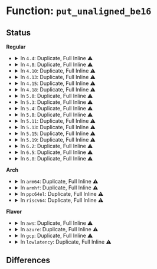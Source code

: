 # Function: <code>put_unaligned_be16</code>

## Status
<b>Regular</b>
<ul>
<li>
<details>
<summary>In <code>4.4</code>: Duplicate, Full Inline ⚠️</summary>

**Collision:** Static Duplication

**Inline:** Full

**Transformation:** False

**Instances:**

```
In fs/ecryptfs/crypto.c (ffffffff8130648e)
Location: include/linux/unaligned/access_ok.h:52
Inline: True
Inline callers:
  - fs/ecryptfs/crypto.c:ecryptfs_write_header_metadata
```
```
In drivers/scsi/sd.c (ffffffff815bf258)
Location: include/linux/unaligned/access_ok.h:52
Inline: True
Inline callers:
  - drivers/scsi/sd.c:sd_setup_write_same_cmnd
  - drivers/scsi/sd.c:sd_setup_discard_cmnd
  - drivers/scsi/sd.c:sd_setup_discard_cmnd
  - drivers/scsi/sd.c:sd_setup_discard_cmnd
```
```
In drivers/ata/libata-scsi.c (ffffffff815d12df)
Location: include/linux/unaligned/access_ok.h:52
Inline: True
Inline callers:
  - drivers/ata/libata-scsi.c:ata_scsiop_inq_b0
```
```
In drivers/net/ppp/ppp_generic.c (ffffffff815f5e00)
Location: include/linux/unaligned/access_ok.h:52
Inline: True
Inline callers:
  - drivers/net/ppp/ppp_generic.c:ppp_push
  - drivers/net/ppp/ppp_generic.c:ppp_start_xmit
```
</details>
</li>
<li>
<details>
<summary>In <code>4.8</code>: Duplicate, Full Inline ⚠️</summary>

**Collision:** Static Duplication

**Inline:** Full

**Transformation:** False

**Instances:**

```
In fs/ecryptfs/crypto.c (ffffffff8133a997)
Location: include/linux/unaligned/access_ok.h:52
Inline: True
Inline callers:
  - fs/ecryptfs/crypto.c:ecryptfs_write_metadata
```
```
In drivers/scsi/scsi_common.c (ffffffff8160987f)
Location: include/linux/unaligned/access_ok.h:52
Inline: True
```
```
In drivers/scsi/sd.c (ffffffff81614ef2)
Location: include/linux/unaligned/access_ok.h:52
Inline: True
```
```
In drivers/ata/libata-scsi.c (ffffffff8162a6df)
Location: include/linux/unaligned/access_ok.h:52
Inline: True
Inline callers:
  - drivers/ata/libata-scsi.c:ata_scsiop_inq_b0
```
```
In drivers/net/ppp/ppp_generic.c (ffffffff81655ba7)
Location: include/linux/unaligned/access_ok.h:52
Inline: True
Inline callers:
  - drivers/net/ppp/ppp_generic.c:ppp_push
  - drivers/net/ppp/ppp_generic.c:ppp_start_xmit
```
</details>
</li>
<li>
<details>
<summary>In <code>4.10</code>: Duplicate, Full Inline ⚠️</summary>

**Collision:** Static Duplication

**Inline:** Full

**Transformation:** False

**Instances:**

```
In fs/ecryptfs/crypto.c (ffffffff81350734)
Location: include/linux/unaligned/access_ok.h:52
Inline: True
Inline callers:
  - fs/ecryptfs/crypto.c:ecryptfs_write_metadata
```
```
In drivers/scsi/scsi_common.c (ffffffff8163915f)
Location: include/linux/unaligned/access_ok.h:52
Inline: True
```
```
In drivers/scsi/sd.c (ffffffff81644a7e)
Location: include/linux/unaligned/access_ok.h:52
Inline: True
```
```
In drivers/ata/libata-scsi.c (ffffffff8165b95f)
Location: include/linux/unaligned/access_ok.h:52
Inline: True
Inline callers:
  - drivers/ata/libata-scsi.c:ata_scsiop_inq_b0
```
```
In drivers/net/ppp/ppp_generic.c (ffffffff81683887)
Location: include/linux/unaligned/access_ok.h:52
Inline: True
Inline callers:
  - drivers/net/ppp/ppp_generic.c:ppp_push
  - drivers/net/ppp/ppp_generic.c:ppp_start_xmit
```
</details>
</li>
<li>
<details>
<summary>In <code>4.13</code>: Duplicate, Full Inline ⚠️</summary>

**Collision:** Static Duplication

**Inline:** Full

**Transformation:** False

**Instances:**

```
In fs/ecryptfs/crypto.c (ffffffff81365239)
Location: include/linux/unaligned/access_ok.h:52
Inline: True
Inline callers:
  - fs/ecryptfs/crypto.c:ecryptfs_write_metadata
```
```
In drivers/scsi/scsi_common.c (ffffffff8164dd74)
Location: include/linux/unaligned/access_ok.h:52
Inline: True
```
```
In drivers/scsi/sd.c (ffffffff8165a7d7)
Location: include/linux/unaligned/access_ok.h:52
Inline: True
Inline callers:
  - drivers/scsi/sd.c:sd_init_command
  - drivers/scsi/sd.c:sd_init_command
  - drivers/scsi/sd.c:sd_setup_write_same10_cmnd
  - drivers/scsi/sd.c:sd_sec_submit
```
```
In drivers/ata/libata-scsi.c (ffffffff8166f9dd)
Location: include/linux/unaligned/access_ok.h:52
Inline: True
Inline callers:
  - drivers/ata/libata-scsi.c:ata_scsiop_inq_b0
```
```
In drivers/net/ppp/ppp_generic.c (ffffffff81698cb6)
Location: include/linux/unaligned/access_ok.h:52
Inline: True
Inline callers:
  - drivers/net/ppp/ppp_generic.c:ppp_push
  - drivers/net/ppp/ppp_generic.c:ppp_start_xmit
```
</details>
</li>
<li>
<details>
<summary>In <code>4.15</code>: Duplicate, Full Inline ⚠️</summary>

**Collision:** Static Duplication

**Inline:** Full

**Transformation:** False

**Instances:**

```
In fs/ecryptfs/crypto.c (ffffffff81389f09)
Location: include/linux/unaligned/access_ok.h:53
Inline: True
Inline callers:
  - fs/ecryptfs/crypto.c:ecryptfs_write_metadata
```
```
In drivers/scsi/scsi_common.c (ffffffff816b7044)
Location: include/linux/unaligned/access_ok.h:53
Inline: True
```
```
In drivers/scsi/sd.c (ffffffff816c399d)
Location: include/linux/unaligned/access_ok.h:53
Inline: True
Inline callers:
  - drivers/scsi/sd.c:sd_init_command
  - drivers/scsi/sd.c:sd_init_command
  - drivers/scsi/sd.c:sd_setup_write_same10_cmnd
  - drivers/scsi/sd.c:sd_sec_submit
```
```
In drivers/ata/libata-scsi.c (ffffffff816d8fbd)
Location: include/linux/unaligned/access_ok.h:53
Inline: True
Inline callers:
  - drivers/ata/libata-scsi.c:ata_scsiop_inq_b0
```
```
In drivers/net/ppp/ppp_generic.c (ffffffff81703bbc)
Location: include/linux/unaligned/access_ok.h:53
Inline: True
Inline callers:
  - drivers/net/ppp/ppp_generic.c:ppp_push
  - drivers/net/ppp/ppp_generic.c:ppp_start_xmit
```
</details>
</li>
<li>
<details>
<summary>In <code>4.18</code>: Duplicate, Full Inline ⚠️</summary>

**Collision:** Static Duplication

**Inline:** Full

**Transformation:** False

**Instances:**

```
In fs/ecryptfs/crypto.c (ffffffff813b8d61)
Location: include/linux/unaligned/access_ok.h:53
Inline: True
Inline callers:
  - fs/ecryptfs/crypto.c:ecryptfs_write_metadata
```
```
In drivers/scsi/scsi_common.c (ffffffff816f337b)
Location: include/linux/unaligned/access_ok.h:53
Inline: True
```
```
In drivers/scsi/sd.c (ffffffff816ffaeb)
Location: include/linux/unaligned/access_ok.h:53
Inline: True
Inline callers:
  - drivers/scsi/sd.c:sd_init_command
  - drivers/scsi/sd.c:sd_init_command
  - drivers/scsi/sd.c:sd_setup_write_same10_cmnd
  - drivers/scsi/sd.c:sd_sec_submit
```
```
In drivers/ata/libata-scsi.c (ffffffff817179ff)
Location: include/linux/unaligned/access_ok.h:53
Inline: True
Inline callers:
  - drivers/ata/libata-scsi.c:ata_scsiop_inq_b0
```
```
In drivers/net/ppp/ppp_generic.c (ffffffff817444b5)
Location: include/linux/unaligned/access_ok.h:53
Inline: True
Inline callers:
  - drivers/net/ppp/ppp_generic.c:ppp_push
  - drivers/net/ppp/ppp_generic.c:ppp_start_xmit
```
</details>
</li>
<li>
<details>
<summary>In <code>5.0</code>: Duplicate, Full Inline ⚠️</summary>

**Collision:** Static Duplication

**Inline:** Full

**Transformation:** False

**Instances:**

```
In fs/ecryptfs/crypto.c (ffffffff813d22d1)
Location: include/linux/unaligned/access_ok.h:53
Inline: True
Inline callers:
  - fs/ecryptfs/crypto.c:ecryptfs_write_metadata
```
```
In drivers/scsi/scsi_common.c (ffffffff8171ecdb)
Location: include/linux/unaligned/access_ok.h:53
Inline: True
```
```
In drivers/scsi/sd.c (ffffffff8172303f)
Location: include/linux/unaligned/access_ok.h:53
Inline: True
Inline callers:
  - drivers/scsi/sd.c:sd_init_command
  - drivers/scsi/sd.c:sd_init_command
  - drivers/scsi/sd.c:sd_setup_write_same10_cmnd
  - drivers/scsi/sd.c:sd_sec_submit
```
```
In drivers/ata/libata-scsi.c (ffffffff8173a04f)
Location: include/linux/unaligned/access_ok.h:53
Inline: True
Inline callers:
  - drivers/ata/libata-scsi.c:ata_scsiop_inq_b0
```
```
In drivers/net/ppp/ppp_generic.c (ffffffff817685b2)
Location: include/linux/unaligned/access_ok.h:53
Inline: True
Inline callers:
  - drivers/net/ppp/ppp_generic.c:ppp_push
  - drivers/net/ppp/ppp_generic.c:ppp_start_xmit
```
</details>
</li>
<li>
<details>
<summary>In <code>5.3</code>: Duplicate, Full Inline ⚠️</summary>

**Collision:** Static Duplication

**Inline:** Full

**Transformation:** False

**Instances:**

```
In fs/ecryptfs/crypto.c (ffffffff813fcd30)
Location: include/linux/unaligned/access_ok.h:53
Inline: True
Inline callers:
  - fs/ecryptfs/crypto.c:ecryptfs_write_metadata
```
```
In drivers/scsi/scsi_common.c (ffffffff8175a3e8)
Location: include/linux/unaligned/access_ok.h:53
Inline: True
```
```
In drivers/scsi/sd.c (ffffffff8176051c)
Location: include/linux/unaligned/access_ok.h:53
Inline: True
Inline callers:
  - drivers/scsi/sd.c:sd_init_command
  - drivers/scsi/sd.c:sd_init_command
  - drivers/scsi/sd.c:sd_setup_read_write_cmnd
  - drivers/scsi/sd.c:sd_setup_write_same10_cmnd
  - drivers/scsi/sd.c:sd_sec_submit
```
```
In drivers/ata/libata-scsi.c (ffffffff81773a1f)
Location: include/linux/unaligned/access_ok.h:53
Inline: True
Inline callers:
  - drivers/ata/libata-scsi.c:ata_scsiop_inq_b0
```
```
In drivers/net/ppp/ppp_generic.c (ffffffff817a6c14)
Location: include/linux/unaligned/access_ok.h:53
Inline: True
Inline callers:
  - drivers/net/ppp/ppp_generic.c:ppp_start_xmit
```
</details>
</li>
<li>
<details>
<summary>In <code>5.4</code>: Duplicate, Full Inline ⚠️</summary>

**Collision:** Static Duplication

**Inline:** Full

**Transformation:** False

**Instances:**

```
In fs/ecryptfs/crypto.c (ffffffff81416c10)
Location: include/linux/unaligned/access_ok.h:53
Inline: True
Inline callers:
  - fs/ecryptfs/crypto.c:ecryptfs_write_metadata
```
```
In drivers/scsi/scsi_common.c (ffffffff8177e2f8)
Location: include/linux/unaligned/access_ok.h:53
Inline: True
```
```
In drivers/scsi/sd.c (ffffffff817843f4)
Location: include/linux/unaligned/access_ok.h:53
Inline: True
Inline callers:
  - drivers/scsi/sd.c:sd_init_command
  - drivers/scsi/sd.c:sd_init_command
  - drivers/scsi/sd.c:sd_setup_read_write_cmnd
  - drivers/scsi/sd.c:sd_setup_write_same10_cmnd
  - drivers/scsi/sd.c:sd_sec_submit
```
```
In drivers/ata/libata-scsi.c (ffffffff8179798f)
Location: include/linux/unaligned/access_ok.h:53
Inline: True
Inline callers:
  - drivers/ata/libata-scsi.c:ata_scsiop_inq_b0
```
```
In drivers/net/ppp/ppp_generic.c (ffffffff817ca674)
Location: include/linux/unaligned/access_ok.h:53
Inline: True
Inline callers:
  - drivers/net/ppp/ppp_generic.c:ppp_start_xmit
```
</details>
</li>
<li>
<details>
<summary>In <code>5.8</code>: Duplicate, Full Inline ⚠️</summary>

**Collision:** Static Duplication

**Inline:** Full

**Transformation:** False

**Instances:**

```
In fs/ecryptfs/crypto.c (ffffffff81463ec6)
Location: include/linux/unaligned/access_ok.h:53
Inline: True
Inline callers:
  - fs/ecryptfs/crypto.c:ecryptfs_write_headers_virt
```
```
In drivers/base/regmap/regmap.c (ffffffff817da465)
Location: include/linux/unaligned/access_ok.h:53
Inline: True
Inline callers:
  - drivers/base/regmap/regmap.c:regmap_format_16_be
```
```
In drivers/scsi/scsi_common.c (ffffffff8184171c)
Location: include/linux/unaligned/access_ok.h:53
Inline: True
Inline callers:
  - drivers/scsi/scsi_common.c:scsi_set_sense_field_pointer
  - drivers/scsi/scsi_common.c:scsi_set_sense_field_pointer
```
```
In drivers/scsi/sd.c (ffffffff81843f7d)
Location: include/linux/unaligned/access_ok.h:53
Inline: True
Inline callers:
  - drivers/scsi/sd.c:sd_setup_read_write_cmnd
  - drivers/scsi/sd.c:sd_setup_write_same_cmnd
  - drivers/scsi/sd.c:sd_setup_write_same10_cmnd
  - drivers/scsi/sd.c:sd_setup_unmap_cmnd
  - drivers/scsi/sd.c:sd_sec_submit
```
```
In drivers/scsi/sr.c (ffffffff81849b38)
Location: include/linux/unaligned/access_ok.h:53
Inline: True
Inline callers:
  - drivers/scsi/sr.c:sr_init_command
```
```
In drivers/ata/libata-scsi.c (ffffffff8185b282)
Location: include/linux/unaligned/access_ok.h:53
Inline: True
Inline callers:
  - drivers/ata/libata-scsi.c:ata_scsiop_inq_b0
```
```
In drivers/net/ppp/ppp_generic.c (ffffffff81894b08)
Location: include/linux/unaligned/access_ok.h:53
Inline: True
Inline callers:
  - drivers/net/ppp/ppp_generic.c:ppp_mp_explode
  - drivers/net/ppp/ppp_generic.c:ppp_start_xmit
```
</details>
</li>
<li>
<details>
<summary>In <code>5.11</code>: Duplicate, Full Inline ⚠️</summary>

**Collision:** Static Duplication

**Inline:** Full

**Transformation:** False

**Instances:**

```
In fs/ecryptfs/crypto.c (ffffffff8147f686)
Location: include/linux/unaligned/access_ok.h:53
Inline: True
Inline callers:
  - fs/ecryptfs/crypto.c:ecryptfs_write_headers_virt
```
```
In drivers/base/regmap/regmap.c (ffffffff817ef215)
Location: include/linux/unaligned/access_ok.h:53
Inline: True
Inline callers:
  - drivers/base/regmap/regmap.c:regmap_format_16_be
```
```
In drivers/scsi/scsi_common.c (ffffffff81851c3c)
Location: include/linux/unaligned/access_ok.h:53
Inline: True
Inline callers:
  - drivers/scsi/scsi_common.c:scsi_set_sense_field_pointer
  - drivers/scsi/scsi_common.c:scsi_set_sense_field_pointer
```
```
In drivers/scsi/sd.c (ffffffff81854228)
Location: include/linux/unaligned/access_ok.h:53
Inline: True
Inline callers:
  - drivers/scsi/sd.c:sd_setup_read_write_cmnd
  - drivers/scsi/sd.c:sd_setup_write_same_cmnd
  - drivers/scsi/sd.c:sd_setup_write_same10_cmnd
  - drivers/scsi/sd.c:sd_setup_unmap_cmnd
  - drivers/scsi/sd.c:sd_sec_submit
```
```
In drivers/scsi/sr.c (ffffffff8185a090)
Location: include/linux/unaligned/access_ok.h:53
Inline: True
Inline callers:
  - drivers/scsi/sr.c:sr_init_command
```
```
In drivers/ata/libata-scsi.c (ffffffff8186a382)
Location: include/linux/unaligned/access_ok.h:53
Inline: True
Inline callers:
  - drivers/ata/libata-scsi.c:ata_scsiop_inq_b0
```
```
In drivers/net/ppp/ppp_generic.c (ffffffff818a3232)
Location: include/linux/unaligned/access_ok.h:53
Inline: True
Inline callers:
  - drivers/net/ppp/ppp_generic.c:ppp_mp_explode
  - drivers/net/ppp/ppp_generic.c:ppp_start_xmit
```
```
In net/mptcp/options.c (ffffffff81bc5911)
Location: include/linux/unaligned/access_ok.h:53
Inline: True
Inline callers:
  - net/mptcp/options.c:mptcp_write_options
  - net/mptcp/options.c:mptcp_write_options
```
</details>
</li>
<li>
<details>
<summary>In <code>5.13</code>: Duplicate, Full Inline ⚠️</summary>

**Collision:** Static Duplication

**Inline:** Full

**Transformation:** False

**Instances:**

```
In fs/ecryptfs/crypto.c (ffffffff814862f7)
Location: include/linux/unaligned/access_ok.h:53
Inline: True
Inline callers:
  - fs/ecryptfs/crypto.c:ecryptfs_write_metadata
```
```
In drivers/base/regmap/regmap.c (ffffffff817d3ab5)
Location: include/linux/unaligned/access_ok.h:53
Inline: True
Inline callers:
  - drivers/base/regmap/regmap.c:regmap_format_16_be
```
```
In drivers/scsi/scsi_common.c (ffffffff81834cbf)
Location: include/linux/unaligned/access_ok.h:53
Inline: True
Inline callers:
  - drivers/scsi/scsi_common.c:scsi_set_sense_field_pointer
  - drivers/scsi/scsi_common.c:scsi_set_sense_field_pointer
```
```
In drivers/scsi/sd.c (ffffffff81837c77)
Location: include/linux/unaligned/access_ok.h:53
Inline: True
Inline callers:
  - drivers/scsi/sd.c:sd_setup_read_write_cmnd
  - drivers/scsi/sd.c:sd_setup_write_same_cmnd
  - drivers/scsi/sd.c:sd_setup_write_same10_cmnd
  - drivers/scsi/sd.c:sd_setup_unmap_cmnd
  - drivers/scsi/sd.c:sd_sec_submit
```
```
In drivers/scsi/sr.c (ffffffff8183d09a)
Location: include/linux/unaligned/access_ok.h:53
Inline: True
Inline callers:
  - drivers/scsi/sr.c:sr_init_command
```
```
In drivers/ata/libata-scsi.c (ffffffff8184cc32)
Location: include/linux/unaligned/access_ok.h:53
Inline: True
Inline callers:
  - drivers/ata/libata-scsi.c:ata_scsiop_inq_b0
```
```
In drivers/net/ppp/ppp_generic.c (ffffffff81884f55)
Location: include/linux/unaligned/access_ok.h:53
Inline: True
Inline callers:
  - drivers/net/ppp/ppp_generic.c:ppp_mp_explode
  - drivers/net/ppp/ppp_generic.c:ppp_start_xmit
```
```
In net/mptcp/options.c (ffffffff81bb64bb)
Location: include/linux/unaligned/access_ok.h:53
Inline: True
Inline callers:
  - net/mptcp/options.c:mptcp_write_options
  - net/mptcp/options.c:mptcp_write_options
```
</details>
</li>
<li>
<details>
<summary>In <code>5.15</code>: Duplicate, Full Inline ⚠️</summary>

**Collision:** Static Duplication

**Inline:** Full

**Transformation:** False

**Instances:**

```
In fs/ecryptfs/crypto.c (ffffffff814dda87)
Location: include/asm-generic/unaligned.h:70
Inline: True
Inline callers:
  - fs/ecryptfs/crypto.c:ecryptfs_write_metadata
```
```
In drivers/base/regmap/regmap.c (ffffffff8185eec0)
Location: include/asm-generic/unaligned.h:70
Inline: True
Inline callers:
  - drivers/base/regmap/regmap.c:regmap_format_16_be
```
```
In drivers/scsi/scsi_lib.c (ffffffff818b58a9)
Location: include/asm-generic/unaligned.h:70
Inline: True
Inline callers:
  - drivers/scsi/scsi_lib.c:scsi_mode_sense
```
```
In drivers/scsi/scsi_common.c (ffffffff818c104f)
Location: include/asm-generic/unaligned.h:70
Inline: True
Inline callers:
  - drivers/scsi/scsi_common.c:scsi_set_sense_field_pointer
  - drivers/scsi/scsi_common.c:scsi_set_sense_field_pointer
```
```
In drivers/scsi/sd.c (ffffffff818c504a)
Location: include/asm-generic/unaligned.h:70
Inline: True
Inline callers:
  - drivers/scsi/sd.c:sd_init_command
  - drivers/scsi/sd.c:sd_init_command
  - drivers/scsi/sd.c:sd_init_command
  - drivers/scsi/sd.c:sd_setup_read_write_cmnd
  - drivers/scsi/sd.c:sd_setup_write_same10_cmnd
  - drivers/scsi/sd.c:sd_sec_submit
```
```
In drivers/scsi/sr.c (ffffffff818c9a34)
Location: include/asm-generic/unaligned.h:70
Inline: True
Inline callers:
  - drivers/scsi/sr.c:sr_init_command
```
```
In drivers/ata/libata-scsi.c (ffffffff818da452)
Location: include/asm-generic/unaligned.h:70
Inline: True
Inline callers:
  - drivers/ata/libata-scsi.c:ata_scsiop_inq_b0
```
```
In drivers/net/ppp/ppp_generic.c (ffffffff81916921)
Location: include/asm-generic/unaligned.h:70
Inline: True
Inline callers:
  - drivers/net/ppp/ppp_generic.c:ppp_mp_explode
  - drivers/net/ppp/ppp_generic.c:ppp_start_xmit
```
```
In net/mptcp/options.c (ffffffff81c8542c)
Location: include/asm-generic/unaligned.h:70
Inline: True
Inline callers:
  - net/mptcp/options.c:mptcp_write_options
  - net/mptcp/options.c:mptcp_write_options
```
</details>
</li>
<li>
<details>
<summary>In <code>5.19</code>: Duplicate, Full Inline ⚠️</summary>

**Collision:** Static Duplication

**Inline:** Full

**Transformation:** False

**Instances:**

```
In fs/ecryptfs/crypto.c (ffffffff8156bb56)
Location: include/asm-generic/unaligned.h:70
Inline: True
Inline callers:
  - fs/ecryptfs/crypto.c:ecryptfs_write_metadata
```
```
In drivers/base/regmap/regmap.c (ffffffff819a6850)
Location: include/asm-generic/unaligned.h:70
Inline: True
Inline callers:
  - drivers/base/regmap/regmap.c:regmap_format_16_be
```
```
In drivers/scsi/scsi_lib.c (ffffffff81a00dc8)
Location: include/asm-generic/unaligned.h:70
Inline: True
Inline callers:
  - drivers/scsi/scsi_lib.c:scsi_mode_sense
  - drivers/scsi/scsi_lib.c:scsi_mode_select
  - drivers/scsi/scsi_lib.c:scsi_mode_select
```
```
In drivers/scsi/scsi_common.c (ffffffff81a0d90a)
Location: include/asm-generic/unaligned.h:70
Inline: True
Inline callers:
  - drivers/scsi/scsi_common.c:scsi_set_sense_field_pointer
  - drivers/scsi/scsi_common.c:scsi_set_sense_field_pointer
```
```
In drivers/scsi/sd.c (ffffffff81a11cab)
Location: include/asm-generic/unaligned.h:70
Inline: True
Inline callers:
  - drivers/scsi/sd.c:sd_init_command
  - drivers/scsi/sd.c:sd_init_command
  - drivers/scsi/sd.c:sd_setup_read_write_cmnd
  - drivers/scsi/sd.c:sd_setup_write_same10_cmnd
  - drivers/scsi/sd.c:sd_sec_submit
```
```
In drivers/scsi/sr.c (ffffffff81a16d84)
Location: include/asm-generic/unaligned.h:70
Inline: True
Inline callers:
  - drivers/scsi/sr.c:sr_init_command
```
```
In drivers/ata/libata-scsi.c (ffffffff81a2ae54)
Location: include/asm-generic/unaligned.h:70
Inline: True
Inline callers:
  - drivers/ata/libata-scsi.c:ata_scsiop_inq_b9
  - drivers/ata/libata-scsi.c:ata_scsiop_inq_b0
```
```
In drivers/net/ppp/ppp_generic.c (ffffffff81a68cc5)
Location: include/asm-generic/unaligned.h:70
Inline: True
Inline callers:
  - drivers/net/ppp/ppp_generic.c:ppp_mp_explode
  - drivers/net/ppp/ppp_generic.c:ppp_start_xmit
```
```
In net/mptcp/options.c (ffffffff81e2af2e)
Location: include/asm-generic/unaligned.h:70
Inline: True
Inline callers:
  - net/mptcp/options.c:mptcp_write_options
  - net/mptcp/options.c:mptcp_write_options
  - net/mptcp/options.c:mptcp_write_options
  - net/mptcp/options.c:mptcp_write_options
```
</details>
</li>
<li>
<details>
<summary>In <code>6.2</code>: Duplicate, Full Inline ⚠️</summary>

**Collision:** Static Duplication

**Inline:** Full

**Transformation:** False

**Instances:**

```
In fs/ecryptfs/crypto.c (ffffffff8160fb86)
Location: include/asm-generic/unaligned.h:70
Inline: True
Inline callers:
  - fs/ecryptfs/crypto.c:ecryptfs_write_metadata
```
```
In drivers/base/regmap/regmap.c (ffffffff81b19120)
Location: include/asm-generic/unaligned.h:70
Inline: True
Inline callers:
  - drivers/base/regmap/regmap.c:regmap_format_16_be
```
```
In drivers/scsi/scsi_lib.c (ffffffff81b7f228)
Location: include/asm-generic/unaligned.h:70
Inline: True
Inline callers:
  - drivers/scsi/scsi_lib.c:scsi_mode_sense
  - drivers/scsi/scsi_lib.c:scsi_mode_select
  - drivers/scsi/scsi_lib.c:scsi_mode_select
```
```
In drivers/scsi/scsi_common.c (ffffffff81b8d7fa)
Location: include/asm-generic/unaligned.h:70
Inline: True
Inline callers:
  - drivers/scsi/scsi_common.c:scsi_set_sense_field_pointer
  - drivers/scsi/scsi_common.c:scsi_set_sense_field_pointer
```
```
In drivers/scsi/sd.c (ffffffff81b91f76)
Location: include/asm-generic/unaligned.h:70
Inline: True
Inline callers:
  - drivers/scsi/sd.c:sd_init_command
  - drivers/scsi/sd.c:sd_init_command
  - drivers/scsi/sd.c:sd_setup_read_write_cmnd
  - drivers/scsi/sd.c:sd_setup_write_same10_cmnd
  - drivers/scsi/sd.c:sd_sec_submit
```
```
In drivers/scsi/sr.c (ffffffff81b97be4)
Location: include/asm-generic/unaligned.h:70
Inline: True
Inline callers:
  - drivers/scsi/sr.c:sr_init_command
```
```
In drivers/ata/libata-scsi.c (ffffffff81bad774)
Location: include/asm-generic/unaligned.h:70
Inline: True
Inline callers:
  - drivers/ata/libata-scsi.c:ata_scsiop_inq_b9
  - drivers/ata/libata-scsi.c:ata_scsiop_inq_b0
```
```
In drivers/net/ppp/ppp_generic.c (ffffffff81bfb65a)
Location: include/asm-generic/unaligned.h:70
Inline: True
Inline callers:
  - drivers/net/ppp/ppp_generic.c:ppp_mp_explode
  - drivers/net/ppp/ppp_generic.c:ppp_start_xmit
```
```
In net/mptcp/options.c (ffffffff820030de)
Location: include/asm-generic/unaligned.h:70
Inline: True
Inline callers:
  - net/mptcp/options.c:mptcp_write_options
  - net/mptcp/options.c:mptcp_write_options
  - net/mptcp/options.c:mptcp_write_options
  - net/mptcp/options.c:mptcp_write_options
```
</details>
</li>
<li>
<details>
<summary>In <code>6.5</code>: Duplicate, Full Inline ⚠️</summary>

**Collision:** Static Duplication

**Inline:** Full

**Transformation:** False

**Instances:**

```
In fs/ecryptfs/crypto.c (ffffffff81647a16)
Location: include/asm-generic/unaligned.h:70
Inline: True
Inline callers:
  - fs/ecryptfs/crypto.c:ecryptfs_write_metadata
```
```
In drivers/base/regmap/regmap.c (ffffffff81b67e10)
Location: include/asm-generic/unaligned.h:70
Inline: True
Inline callers:
  - drivers/base/regmap/regmap.c:regmap_format_16_be
```
```
In drivers/scsi/scsi.c (ffffffff81bc8a0a)
Location: include/asm-generic/unaligned.h:70
Inline: True
Inline callers:
  - drivers/scsi/scsi.c:scsi_report_opcode
```
```
In drivers/scsi/scsi_lib.c (ffffffff81bd31db)
Location: include/asm-generic/unaligned.h:70
Inline: True
Inline callers:
  - drivers/scsi/scsi_lib.c:scsi_mode_sense
  - drivers/scsi/scsi_lib.c:scsi_mode_select
  - drivers/scsi/scsi_lib.c:scsi_mode_select
```
```
In drivers/scsi/scsi_common.c (ffffffff81be194a)
Location: include/asm-generic/unaligned.h:70
Inline: True
Inline callers:
  - drivers/scsi/scsi_common.c:scsi_set_sense_field_pointer
  - drivers/scsi/scsi_common.c:scsi_set_sense_field_pointer
```
```
In drivers/scsi/sd.c (ffffffff81be8450)
Location: include/asm-generic/unaligned.h:70
Inline: True
Inline callers:
  - drivers/scsi/sd.c:sd_init_command
  - drivers/scsi/sd.c:sd_init_command
  - drivers/scsi/sd.c:sd_setup_read_write_cmnd
  - drivers/scsi/sd.c:sd_setup_write_same10_cmnd
  - drivers/scsi/sd.c:sd_sec_submit
```
```
In drivers/scsi/sr.c (ffffffff81bee163)
Location: include/asm-generic/unaligned.h:70
Inline: True
Inline callers:
  - drivers/scsi/sr.c:sr_init_command
```
```
In drivers/ata/libata-scsi.c (ffffffff81c086a7)
Location: include/asm-generic/unaligned.h:70
Inline: True
Inline callers:
  - drivers/ata/libata-scsi.c:ata_scsiop_mode_sense
  - drivers/ata/libata-scsi.c:ata_msense_control
  - drivers/ata/libata-scsi.c:ata_msense_control
  - drivers/ata/libata-scsi.c:ata_msense_control_spgt2
  - drivers/ata/libata-scsi.c:ata_msense_control_spgt2
  - drivers/ata/libata-scsi.c:ata_msense_control_spgt2
  - drivers/ata/libata-scsi.c:ata_msense_control_spgt2
  - drivers/ata/libata-scsi.c:ata_scsiop_inq_b9
  - drivers/ata/libata-scsi.c:ata_scsiop_inq_b0
```
```
In drivers/net/ppp/ppp_generic.c (ffffffff81c60bee)
Location: include/asm-generic/unaligned.h:70
Inline: True
Inline callers:
  - drivers/net/ppp/ppp_generic.c:ppp_mp_explode
  - drivers/net/ppp/ppp_generic.c:ppp_start_xmit
```
```
In net/mptcp/options.c (ffffffff8207f26e)
Location: include/asm-generic/unaligned.h:70
Inline: True
Inline callers:
  - net/mptcp/options.c:mptcp_write_options
  - net/mptcp/options.c:mptcp_write_options
  - net/mptcp/options.c:mptcp_write_options
  - net/mptcp/options.c:mptcp_write_options
```
</details>
</li>
<li>
<details>
<summary>In <code>6.8</code>: Duplicate, Full Inline ⚠️</summary>

**Collision:** Static Duplication

**Inline:** Full

**Transformation:** False

**Instances:**

```
In fs/ecryptfs/crypto.c (ffffffff81680ec6)
Location: include/asm-generic/unaligned.h:70
Inline: True
Inline callers:
  - fs/ecryptfs/crypto.c:ecryptfs_write_metadata
```
```
In drivers/base/regmap/regmap.c (ffffffff81bbbb60)
Location: include/asm-generic/unaligned.h:70
Inline: True
Inline callers:
  - drivers/base/regmap/regmap.c:regmap_format_16_be
```
```
In drivers/scsi/scsi.c (ffffffff81c1d8fa)
Location: include/asm-generic/unaligned.h:70
Inline: True
Inline callers:
  - drivers/scsi/scsi.c:scsi_report_opcode
```
```
In drivers/scsi/scsi_lib.c (ffffffff81c27e5b)
Location: include/asm-generic/unaligned.h:70
Inline: True
Inline callers:
  - drivers/scsi/scsi_lib.c:scsi_mode_sense
  - drivers/scsi/scsi_lib.c:scsi_mode_select
  - drivers/scsi/scsi_lib.c:scsi_mode_select
```
```
In drivers/scsi/scsi_common.c (ffffffff81c3697a)
Location: include/asm-generic/unaligned.h:70
Inline: True
Inline callers:
  - drivers/scsi/scsi_common.c:scsi_set_sense_field_pointer
  - drivers/scsi/scsi_common.c:scsi_set_sense_field_pointer
```
```
In drivers/scsi/sd.c (ffffffff81c3d9bd)
Location: include/asm-generic/unaligned.h:70
Inline: True
Inline callers:
  - drivers/scsi/sd.c:sd_init_command
  - drivers/scsi/sd.c:sd_init_command
  - drivers/scsi/sd.c:sd_setup_read_write_cmnd
  - drivers/scsi/sd.c:sd_setup_write_same10_cmnd
  - drivers/scsi/sd.c:sd_sec_submit
```
```
In drivers/scsi/sr.c (ffffffff81c43870)
Location: include/asm-generic/unaligned.h:70
Inline: True
Inline callers:
  - drivers/scsi/sr.c:sr_init_command
```
```
In drivers/ata/libata-scsi.c (ffffffff81c5d787)
Location: include/asm-generic/unaligned.h:70
Inline: True
Inline callers:
  - drivers/ata/libata-scsi.c:ata_scsiop_mode_sense
  - drivers/ata/libata-scsi.c:ata_msense_control
  - drivers/ata/libata-scsi.c:ata_msense_control
  - drivers/ata/libata-scsi.c:ata_msense_control_spgt2
  - drivers/ata/libata-scsi.c:ata_msense_control_spgt2
  - drivers/ata/libata-scsi.c:ata_msense_control_spgt2
  - drivers/ata/libata-scsi.c:ata_msense_control_spgt2
  - drivers/ata/libata-scsi.c:ata_scsiop_inq_b9
  - drivers/ata/libata-scsi.c:ata_scsiop_inq_b0
```
```
In drivers/net/ppp/ppp_generic.c (ffffffff81d175be)
Location: include/asm-generic/unaligned.h:70
Inline: True
Inline callers:
  - drivers/net/ppp/ppp_generic.c:ppp_mp_explode
  - drivers/net/ppp/ppp_generic.c:ppp_start_xmit
```
```
In net/mptcp/options.c (ffffffff8215475e)
Location: include/asm-generic/unaligned.h:70
Inline: True
Inline callers:
  - net/mptcp/options.c:mptcp_write_options
  - net/mptcp/options.c:mptcp_write_options
  - net/mptcp/options.c:mptcp_write_options
  - net/mptcp/options.c:mptcp_write_options
```
</details>
</li>
</ul>
<b>Arch</b>
<ul>
<li>
<details>
<summary>In <code>arm64</code>: Duplicate, Full Inline ⚠️</summary>

**Collision:** Static Duplication

**Inline:** Full

**Transformation:** False

**Instances:**

```
In fs/ecryptfs/crypto.c (ffff8000104f81d0)
Location: include/linux/unaligned/access_ok.h:53
Inline: True
Inline callers:
  - fs/ecryptfs/crypto.c:ecryptfs_write_header_metadata
```
```
In drivers/scsi/scsi_common.c (ffff8000109849d4)
Location: include/linux/unaligned/access_ok.h:53
Inline: True
```
```
In drivers/scsi/sd.c (ffff80001098acf8)
Location: include/linux/unaligned/access_ok.h:53
Inline: True
Inline callers:
  - drivers/scsi/sd.c:sd_init_command
  - drivers/scsi/sd.c:sd_init_command
  - drivers/scsi/sd.c:sd_setup_read_write_cmnd
  - drivers/scsi/sd.c:sd_setup_write_same10_cmnd
  - drivers/scsi/sd.c:sd_sec_submit
```
```
In drivers/ata/libata-scsi.c (ffff80001099fcec)
Location: include/linux/unaligned/access_ok.h:53
Inline: True
Inline callers:
  - drivers/ata/libata-scsi.c:ata_scsiop_inq_b0
```
```
In drivers/net/ppp/ppp_generic.c (ffff800010a02320)
Location: include/linux/unaligned/access_ok.h:53
Inline: True
Inline callers:
  - drivers/net/ppp/ppp_generic.c:ppp_start_xmit
```
</details>
</li>
<li>
<details>
<summary>In <code>armhf</code>: Duplicate, Full Inline ⚠️</summary>

**Collision:** Static Duplication

**Inline:** Full

**Transformation:** False

**Instances:**

```
In fs/ecryptfs/crypto.c (c06b5bb0)
Location: include/linux/unaligned/be_byteshift.h:56
Inline: True
Inline callers:
  - fs/ecryptfs/crypto.c:ecryptfs_write_metadata
```
```
In drivers/scsi/scsi_common.c (c0a56f84)
Location: include/linux/unaligned/be_byteshift.h:56
Inline: True
```
```
In drivers/scsi/sd.c (c0a5cdc0)
Location: include/linux/unaligned/be_byteshift.h:56
Inline: True
Inline callers:
  - drivers/scsi/sd.c:sd_init_command
  - drivers/scsi/sd.c:sd_init_command
  - drivers/scsi/sd.c:sd_init_command
  - drivers/scsi/sd.c:sd_setup_read_write_cmnd
  - drivers/scsi/sd.c:sd_setup_write_same10_cmnd
  - drivers/scsi/sd.c:sd_sec_submit
```
```
In drivers/ata/libata-scsi.c (c0a739ec)
Location: include/linux/unaligned/be_byteshift.h:56
Inline: True
```
```
In drivers/net/ppp/ppp_generic.c (c0adc570)
Location: include/linux/unaligned/be_byteshift.h:56
Inline: True
Inline callers:
  - drivers/net/ppp/ppp_generic.c:ppp_mp_explode
  - drivers/net/ppp/ppp_generic.c:ppp_start_xmit
```
</details>
</li>
<li>
<details>
<summary>In <code>ppc64el</code>: Duplicate, Full Inline ⚠️</summary>

**Collision:** Static Duplication

**Inline:** Full

**Transformation:** False

**Instances:**

```
In fs/ecryptfs/crypto.c (c00000000063a14c)
Location: include/linux/unaligned/access_ok.h:53
Inline: True
Inline callers:
  - fs/ecryptfs/crypto.c:ecryptfs_write_metadata
```
```
In drivers/scsi/scsi_common.c (c000000000a41868)
Location: include/linux/unaligned/access_ok.h:53
Inline: True
```
```
In drivers/scsi/sd.c (c000000000a4b548)
Location: include/linux/unaligned/access_ok.h:53
Inline: True
Inline callers:
  - drivers/scsi/sd.c:sd_init_command
  - drivers/scsi/sd.c:sd_init_command
  - drivers/scsi/sd.c:sd_setup_read_write_cmnd
  - drivers/scsi/sd.c:sd_setup_write_same10_cmnd
  - drivers/scsi/sd.c:sd_sec_submit
```
```
In drivers/ata/libata-scsi.c (c000000000a66ac0)
Location: include/linux/unaligned/access_ok.h:53
Inline: True
Inline callers:
  - drivers/ata/libata-scsi.c:ata_scsiop_inq_b0
```
```
In drivers/net/ppp/ppp_generic.c (c000000000aaad60)
Location: include/linux/unaligned/access_ok.h:53
Inline: True
Inline callers:
  - drivers/net/ppp/ppp_generic.c:ppp_start_xmit
```
</details>
</li>
<li>
<details>
<summary>In <code>riscv64</code>: Duplicate, Full Inline ⚠️</summary>

**Collision:** Static Duplication

**Inline:** Full

**Transformation:** False

**Instances:**

```
In fs/ecryptfs/crypto.c (ffffffe000366c7a)
Location: include/linux/unaligned/be_byteshift.h:56
Inline: True
Inline callers:
  - fs/ecryptfs/crypto.c:ecryptfs_write_metadata
```
```
In drivers/scsi/scsi_common.c (ffffffe0005e9676)
Location: include/linux/unaligned/be_byteshift.h:56
Inline: True
```
```
In drivers/scsi/sd.c (ffffffe0005ef0c4)
Location: include/linux/unaligned/be_byteshift.h:56
Inline: True
Inline callers:
  - drivers/scsi/sd.c:sd_init_command
  - drivers/scsi/sd.c:sd_init_command
  - drivers/scsi/sd.c:sd_init_command
  - drivers/scsi/sd.c:sd_setup_read_write_cmnd
  - drivers/scsi/sd.c:sd_setup_write_same10_cmnd
  - drivers/scsi/sd.c:sd_sec_submit
```
```
In drivers/ata/libata-scsi.c (ffffffe000602302)
Location: include/linux/unaligned/be_byteshift.h:56
Inline: True
```
```
In drivers/net/ppp/ppp_generic.c (ffffffe00062ed6e)
Location: include/linux/unaligned/be_byteshift.h:56
Inline: True
Inline callers:
  - drivers/net/ppp/ppp_generic.c:ppp_start_xmit
```
</details>
</li>
</ul>
<b>Flavor</b>
<ul>
<li>
<details>
<summary>In <code>aws</code>: Duplicate, Full Inline ⚠️</summary>

**Collision:** Static Duplication

**Inline:** Full

**Transformation:** False

**Instances:**

```
In fs/ecryptfs/crypto.c (ffffffff8140f1f0)
Location: include/linux/unaligned/access_ok.h:53
Inline: True
Inline callers:
  - fs/ecryptfs/crypto.c:ecryptfs_write_metadata
```
```
In drivers/scsi/scsi_common.c (ffffffff817329e8)
Location: include/linux/unaligned/access_ok.h:53
Inline: True
```
```
In drivers/scsi/sd.c (ffffffff81738ae4)
Location: include/linux/unaligned/access_ok.h:53
Inline: True
Inline callers:
  - drivers/scsi/sd.c:sd_init_command
  - drivers/scsi/sd.c:sd_init_command
  - drivers/scsi/sd.c:sd_setup_read_write_cmnd
  - drivers/scsi/sd.c:sd_setup_write_same10_cmnd
  - drivers/scsi/sd.c:sd_sec_submit
```
```
In drivers/ata/libata-scsi.c (ffffffff8175ca9f)
Location: include/linux/unaligned/access_ok.h:53
Inline: True
Inline callers:
  - drivers/ata/libata-scsi.c:ata_scsiop_inq_b0
```
```
In drivers/net/ppp/ppp_generic.c (ffffffff8178f154)
Location: include/linux/unaligned/access_ok.h:53
Inline: True
Inline callers:
  - drivers/net/ppp/ppp_generic.c:ppp_start_xmit
```
</details>
</li>
<li>
<details>
<summary>In <code>azure</code>: Duplicate, Full Inline ⚠️</summary>

**Collision:** Static Duplication

**Inline:** Full

**Transformation:** False

**Instances:**

```
In fs/ecryptfs/crypto.c (ffffffff813ffc70)
Location: include/linux/unaligned/access_ok.h:53
Inline: True
Inline callers:
  - fs/ecryptfs/crypto.c:ecryptfs_write_metadata
```
```
In drivers/scsi/scsi_common.c (ffffffff8170be08)
Location: include/linux/unaligned/access_ok.h:53
Inline: True
```
```
In drivers/scsi/sd.c (ffffffff8171a784)
Location: include/linux/unaligned/access_ok.h:53
Inline: True
Inline callers:
  - drivers/scsi/sd.c:sd_init_command
  - drivers/scsi/sd.c:sd_init_command
  - drivers/scsi/sd.c:sd_setup_read_write_cmnd
  - drivers/scsi/sd.c:sd_setup_write_same10_cmnd
  - drivers/scsi/sd.c:sd_sec_submit
```
```
In drivers/ata/libata-scsi.c (ffffffff8173c93f)
Location: include/linux/unaligned/access_ok.h:53
Inline: True
Inline callers:
  - drivers/ata/libata-scsi.c:ata_scsiop_inq_b0
```
```
In drivers/net/ppp/ppp_generic.c (ffffffff81777f24)
Location: include/linux/unaligned/access_ok.h:53
Inline: True
Inline callers:
  - drivers/net/ppp/ppp_generic.c:ppp_start_xmit
```
</details>
</li>
<li>
<details>
<summary>In <code>gcp</code>: Duplicate, Full Inline ⚠️</summary>

**Collision:** Static Duplication

**Inline:** Full

**Transformation:** False

**Instances:**

```
In fs/ecryptfs/crypto.c (ffffffff8140c570)
Location: include/linux/unaligned/access_ok.h:53
Inline: True
Inline callers:
  - fs/ecryptfs/crypto.c:ecryptfs_write_metadata
```
```
In drivers/scsi/scsi_common.c (ffffffff817717b8)
Location: include/linux/unaligned/access_ok.h:53
Inline: True
```
```
In drivers/scsi/sd.c (ffffffff81779274)
Location: include/linux/unaligned/access_ok.h:53
Inline: True
Inline callers:
  - drivers/scsi/sd.c:sd_init_command
  - drivers/scsi/sd.c:sd_init_command
  - drivers/scsi/sd.c:sd_setup_read_write_cmnd
  - drivers/scsi/sd.c:sd_setup_write_same10_cmnd
  - drivers/scsi/sd.c:sd_sec_submit
```
```
In drivers/ata/libata-scsi.c (ffffffff8178c80f)
Location: include/linux/unaligned/access_ok.h:53
Inline: True
Inline callers:
  - drivers/ata/libata-scsi.c:ata_scsiop_inq_b0
```
```
In drivers/net/ppp/ppp_generic.c (ffffffff817bf4f4)
Location: include/linux/unaligned/access_ok.h:53
Inline: True
Inline callers:
  - drivers/net/ppp/ppp_generic.c:ppp_start_xmit
```
</details>
</li>
<li>
<details>
<summary>In <code>lowlatency</code>: Duplicate, Full Inline ⚠️</summary>

**Collision:** Static Duplication

**Inline:** Full

**Transformation:** False

**Instances:**

```
In fs/ecryptfs/crypto.c (ffffffff814221f0)
Location: include/linux/unaligned/access_ok.h:53
Inline: True
Inline callers:
  - fs/ecryptfs/crypto.c:ecryptfs_write_metadata
```
```
In drivers/scsi/scsi_common.c (ffffffff8178cf58)
Location: include/linux/unaligned/access_ok.h:53
Inline: True
```
```
In drivers/scsi/sd.c (ffffffff81793094)
Location: include/linux/unaligned/access_ok.h:53
Inline: True
Inline callers:
  - drivers/scsi/sd.c:sd_init_command
  - drivers/scsi/sd.c:sd_init_command
  - drivers/scsi/sd.c:sd_setup_read_write_cmnd
  - drivers/scsi/sd.c:sd_setup_write_same10_cmnd
  - drivers/scsi/sd.c:sd_sec_submit
```
```
In drivers/ata/libata-scsi.c (ffffffff817a665f)
Location: include/linux/unaligned/access_ok.h:53
Inline: True
Inline callers:
  - drivers/ata/libata-scsi.c:ata_scsiop_inq_b0
```
```
In drivers/net/ppp/ppp_generic.c (ffffffff817d9784)
Location: include/linux/unaligned/access_ok.h:53
Inline: True
Inline callers:
  - drivers/net/ppp/ppp_generic.c:ppp_start_xmit
```
</details>
</li>
</ul>

## Differences
